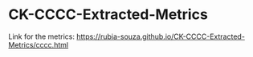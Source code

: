 # CK-CCCC-Extracted-Metrics

Link for the metrics: https://rubia-souza.github.io/CK-CCCC-Extracted-Metrics/cccc.html
